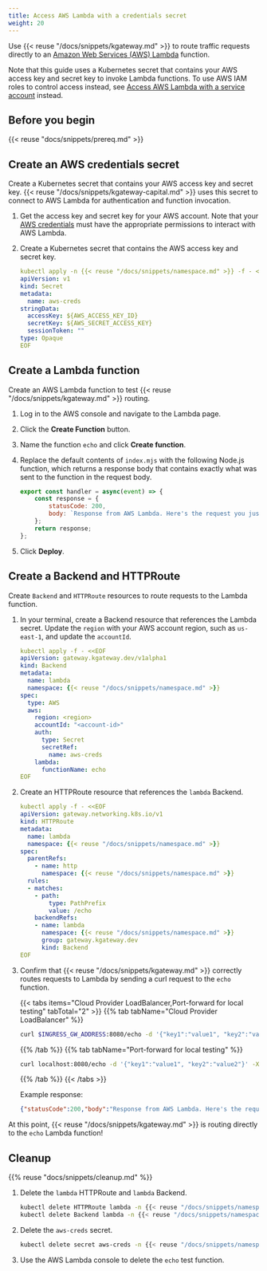 ```yaml
---
title: Access AWS Lambda with a credentials secret
weight: 20
---
```


Use {{< reuse "/docs/snippets/kgateway.md" >}} to route traffic requests directly to an [Amazon Web Services (AWS) Lambda](https://aws.amazon.com/lambda/resources/) function.

Note that this guide uses a Kubernetes secret that contains your AWS access key and secret key to invoke Lambda functions. To use AWS IAM roles to control access instead, see [Access AWS Lambda with a service account](../traffic-management/destination-types/backends/lambda/service-accounts/) instead.

## Before you begin

{{< reuse "docs/snippets/prereq.md" >}}

## Create an AWS credentials secret

Create a Kubernetes secret that contains your AWS access key and secret key. {{< reuse "/docs/snippets/kgateway-capital.md" >}} uses this secret to connect to AWS Lambda for authentication and function invocation.

1. Get the access key and secret key for your AWS account. Note that your [AWS credentials](https://docs.aws.amazon.com/general/latest/gr/aws-sec-cred-types.html) must have the appropriate permissions to interact with AWS Lambda.

2. Create a Kubernetes secret that contains the AWS access key and secret key.
   ```yaml
   kubectl apply -n {{< reuse "/docs/snippets/namespace.md" >}} -f - << EOF
   apiVersion: v1
   kind: Secret
   metadata:
     name: aws-creds
   stringData:
     accessKey: ${AWS_ACCESS_KEY_ID}
     secretKey: ${AWS_SECRET_ACCESS_KEY}
     sessionToken: ""
   type: Opaque
   EOF
   ```

## Create a Lambda function

Create an AWS Lambda function to test {{< reuse "/docs/snippets/kgateway.md" >}} routing.

1. Log in to the AWS console and navigate to the Lambda page.

2. Click the **Create Function** button.

3. Name the function `echo` and click **Create function**.

4. Replace the default contents of `index.mjs` with the following Node.js function, which returns a response body that contains exactly what was sent to the function in the request body.
   
   ```js
   export const handler = async(event) => {
       const response = {
           statusCode: 200,
           body: `Response from AWS Lambda. Here's the request you just sent me: ${JSON.stringify(event)}`
       };
       return response;
   };
   ```

5. Click **Deploy**.

## Create a Backend and HTTPRoute

Create `Backend` and `HTTPRoute` resources to route requests to the Lambda function.

1. In your terminal, create a Backend resource that references the Lambda secret. Update the `region` with your AWS account region, such as `us-east-1`, and update the `accountId`.
   
   ```yaml
   kubectl apply -f - <<EOF
   apiVersion: gateway.kgateway.dev/v1alpha1
   kind: Backend
   metadata:
     name: lambda
     namespace: {{< reuse "/docs/snippets/namespace.md" >}}
   spec:
     type: AWS
     aws:
       region: <region>
       accountId: "<account-id>"
       auth:
         type: Secret
         secretRef:
           name: aws-creds
       lambda:
         functionName: echo
   EOF
   ```

2. Create an HTTPRoute resource that references the `lambda` Backend.
   
   ```yaml
   kubectl apply -f - <<EOF
   apiVersion: gateway.networking.k8s.io/v1
   kind: HTTPRoute
   metadata:
     name: lambda
     namespace: {{< reuse "/docs/snippets/namespace.md" >}}
   spec:
     parentRefs:
       - name: http
         namespace: {{< reuse "/docs/snippets/namespace.md" >}}
     rules:
     - matches:
       - path:
           type: PathPrefix
           value: /echo
       backendRefs:
       - name: lambda
         namespace: {{< reuse "/docs/snippets/namespace.md" >}}
         group: gateway.kgateway.dev
         kind: Backend
   EOF
   ```

3. Confirm that {{< reuse "/docs/snippets/kgateway.md" >}} correctly routes requests to Lambda by sending a curl request to the `echo` function.
   
   {{< tabs items="Cloud Provider LoadBalancer,Port-forward for local testing" tabTotal="2" >}}
   {{% tab tabName="Cloud Provider LoadBalancer" %}}
   ```sh
   curl $INGRESS_GW_ADDRESS:8080/echo -d '{"key1":"value1", "key2":"value2"}' -X POST
   ```
   {{% /tab %}}
   {{% tab tabName="Port-forward for local testing" %}}
   ```sh
   curl localhost:8080/echo -d '{"key1":"value1", "key2":"value2"}' -X POST
   ```
   {{% /tab %}}
   {{< /tabs >}}

   Example response:
   
   ```json
   {"statusCode":200,"body":"Response from AWS Lambda. Here's the request you just sent me: {\"key1\":\"value1\",\"key2\":\"value2\"}"}% 
   ```

At this point, {{< reuse "/docs/snippets/kgateway.md" >}} is routing directly to the `echo` Lambda function!

## Cleanup

{{% reuse "docs/snippets/cleanup.md" %}}

1. Delete the `lambda` HTTPRoute and `lambda` Backend.
   
   ```sh
   kubectl delete HTTPRoute lambda -n {{< reuse "/docs/snippets/namespace.md" >}}
   kubectl delete Backend lambda -n {{< reuse "/docs/snippets/namespace.md" >}}
   ```

2. Delete the `aws-creds` secret.
   
   ```sh
   kubectl delete secret aws-creds -n {{< reuse "/docs/snippets/namespace.md" >}}
   ```

3. Use the AWS Lambda console to delete the `echo` test function.
